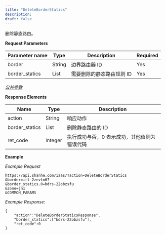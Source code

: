 ```yaml
---
title: "DeleteBorderStatics"
description: 
draft: false
---
```




删除静态路由。


**Request Parameters**

| Parameter name | Type | Description | Required |
| --- | --- | --- | --- |
| border | String | 边界路由器 ID | Yes |
| border_statics | List | 需要删除的静态路由规则 ID | Yes |

[_公共参数_](../../../parameters/)

**Response Elements**

| Name | Type | Description |
| --- | --- | --- |
| action | String | 响应动作 |
| border_statics | List | 删除静态路由的 ID |
| ret_code | Integer | 执行成功与否，0 表示成功，其他值则为错误代码 |

**Example**

_Example Request_

```
https://api.shanhe.com/iaas/?action=DeleteBorderStatics
&border=irt-2zevtm67
&border_statics.0=bdrs-22obzsfu
&zone=jn1
&COMMON_PARAMS
```

_Example Response_:

```
{
    "action":"DeleteBorderStaticsResponse",
    "border_statics":["bdrs-22obzsfu"],
    "ret_code":0
}
```
